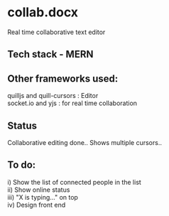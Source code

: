 # collab.docx
Real time collaborative text editor <br/>
## Tech stack - MERN <br/>
## Other frameworks used: <br/>
quilljs and quill-cursors : Editor <br/>
socket.io and yjs : for real time collaboration <br/>
## Status <br />
Collaborative editing done..
Shows multiple cursors..
## To do: <br />
i) Show the list of connected people in the list <br/>
ii) Show online status <br/>
iii) "X is typing..." on top <br/>
iv) Design front end

